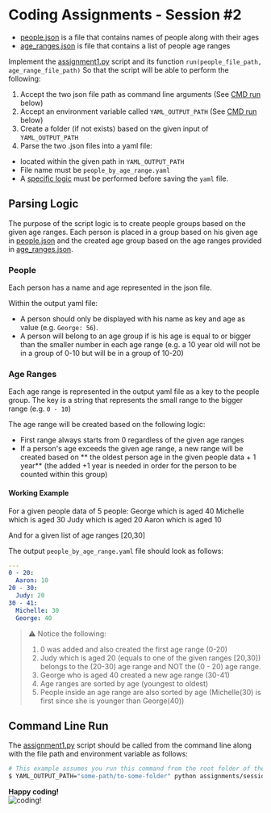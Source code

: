 # Coding Assignments - Session #2 

* [people.json](python-questions/session2/src/resources/people.json) is a file that contains names of people along with their ages
* [age_ranges.json](python-questions/session2/src/resources/age_ranges.json) is file that contains a list of people age ranges

Implement the [assignment1.py](src/assignment1.py) script and its function `run(people_file_path, age_range_file_path)` So that the script will be able to perform the following:

1. Accept the two json file path as command line arguments (See [CMD run](#command-line-run) below)
1. Accept an environment variable called `YAML_OUTPUT_PATH` (See [CMD run](#command-line-run) below)
1. Create a folder (if not exists) based on the given input of `YAML_OUTPUT_PATH`
1. Parse the two .json files into a yaml file:
  * located within the given path in `YAML_OUTPUT_PATH`
  * File name must be `people_by_age_range.yaml`
  * A [specific logic](#parsing-logic) must be performed before saving the `yaml` file.

## Parsing Logic

The purpose of the script logic is to create people groups based on the given age ranges. Each person is placed in a group based on his given age in 
[people.json](python-questions/session2/src/resources/people.json) and the created age group based on the age ranges provided in
[age_ranges.json](python-questions/session2/src/resources/age_ranges.json).

### People
Each person has a name and age represented in the json file.

Within the output yaml file:
 * A person should only be displayed with his name as key and age as value (e.g. `George: 56`).
 * A person will belong to an age group if is his age is equal to or bigger than the smaller number in each age range (e.g. a 10 year old will not be in a group of 0-10 but will be in a group of 10-20)

### Age Ranges
Each age range is represented in the output yaml file as a key to the people group. The key is a string that represents the small range to the bigger range (e.g. `0 - 10`)

The age range will be created based on the following logic:

* First range always starts from 0 regardless of the given age ranges
* If a person's age exceeds the given age range, a new range will be created based on ** the oldest person age in the given people data + 1 year** (the added +1 year is needed in order for the person to be counted within this group) 

#### Working Example

For a given people data of 5 people:
    George which is aged 40
    Michelle which is aged 30
    Judy which is aged 20
    Aaron which is aged 10
    
And for a given list of age ranges [20,30]

The output `people_by_age_range.yaml` file should look as follows:

```yaml
---
0 - 20:
  Aaron: 10
20 - 30:
  Judy: 20 
30 - 41:
  Michelle: 30
  George: 40
```    

> ⚠️ Notice the following:
>1. 0 was added and also created the first age range (0-20) 
>1. Judy which is aged 20  (equals to one of the given ranges [20,30]) belongs to the (20-30) age range
> and NOT the (0 - 20) age range.
>1. George who is aged 40 created a new age range (30-41) 
>1. Age ranges are sorted by age (youngest to oldest)
>1. People inside an age range are also sorted by age (Michelle(30) is first since she is younger than George(40))


## Command Line Run 
The [assignment1.py](src/assignment1.py) script should be called from the command line along with the file path and environment variable as follows:

```sh
# This example assumes you run this command from the root folder of the repo. If not adjust as you need
$ YAML_OUTPUT_PATH="some-path/to-some-folder" python assignments/session2/src/assignment1.py assignments/session2/src/resources/people.json assignments/session2/src/resources/age_ranges.json
```

**Happy coding!** \
![coding!](https://media.giphy.com/media/LmNwrBhejkK9EFP504/giphy.gif)
